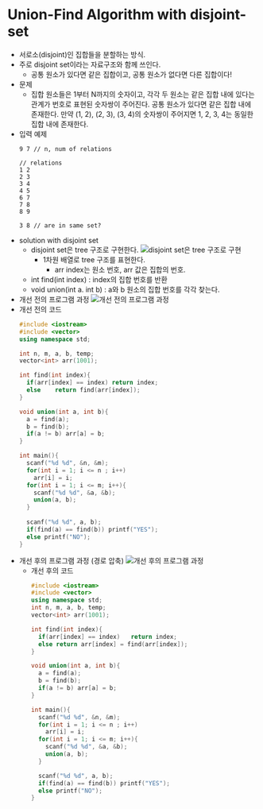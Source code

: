 # Union-Find Algorithm with disjoint-set
* 서로소(disjoint)인 집합들을 분할하는 방식.
* 주로 disjoint set이라는 자료구조와 함께 쓰인다.
  * 공통 원소가 있다면 같은 집합이고, 공통 원소가 없다면 다른 집합이다!
* 문제
  * 집합 원소들은 1부터 N까지의 숫자이고, 각각 두 원소는 같은 집합 내에 있다는 관계가 번호로 표현된 숫자쌍이 주어진다. 공통 원소가 있다면 같은 집합 내에 존재한다. 만약 (1, 2), (2, 3), (3, 4)의 숫자쌍이 주어지면 1, 2, 3, 4는 동일한 집합 내에 존재한다.
* 입력 예제
  ```
  9 7 // n, num of relations
  
  // relations
  1 2
  2 3
  3 4
  4 5
  6 7
  7 8
  8 9
  
  3 8 // are in same set?
  ```
* solution with disjoint set
  * disjoint set은 tree 구조로 구현한다.
    ![disjoint set은 tree 구조로 구현](https://user-images.githubusercontent.com/52440668/87876687-d92d4200-ca14-11ea-9f45-6a3bb86bfc19.png)
    * 1차원 배열로 tree 구조를 표현한다.
      * arr index는 원소 번호, arr 값은 집합의 번호.
  * int find(int index) : index의 집합 번호를 반환
  * void union(int a. int b) : a와 b 원소의 집합 번호를 각각 찾는다.
* 개선 전의 프로그램 과정
    ![개선 전의 프로그램 과정](https://user-images.githubusercontent.com/52440668/87877101-4e017b80-ca17-11ea-8c28-fa9a04bbe6fb.png)
* 개선 전의 코드
  ```cpp
  #include <iostream>
  #include <vector>
  using namespace std;

  int n, m, a, b, temp;
  vector<int> arr(1001);

  int find(int index){
    if(arr[index] == index)	return index;
    else	return find(arr[index]);
  }

  void union(int a, int b){
    a = find(a);
    b = find(b);
    if(a != b) arr[a] = b;
  }

  int main(){
    scanf("%d %d", &n, &m);
    for(int i = 1; i <= n ; i++)
      arr[i] = i;
    for(int i = 1; i <= m; i++){
      scanf("%d %d", &a, &b);
      union(a, b);
    }
      
    scanf("%d %d", a, b);
    if(find(a) == find(b)) printf("YES");
    else printf("NO");
  }
  ```
* 개선 후의 프로그램 과정 (경로 압축)
  ![개선 후의 프로그램 과정](https://user-images.githubusercontent.com/52440668/87877260-3c6ca380-ca18-11ea-9afc-a7baecc40719.png)
  * 개선 후의 코드
    ```cpp
    #include <iostream>
    #include <vector>
    using namespace std;
    int n, m, a, b, temp;
    vector<int> arr(1001);

    int find(int index){
      if(arr[index] == index)	return index;
      else return arr[index] = find(arr[index]);
    }

    void union(int a, int b){
      a = find(a);
      b = find(b);
      if(a != b) arr[a] = b;
    }

    int main(){
      scanf("%d %d", &n, &m);
      for(int i = 1; i <= n ; i++)
        arr[i] = i;
      for(int i = 1; i <= m; i++){
        scanf("%d %d", &a, &b);
        union(a, b);
      }

      scanf("%d %d", a, b);
      if(find(a) == find(b)) printf("YES");
      else printf("NO");
    }
    ```
